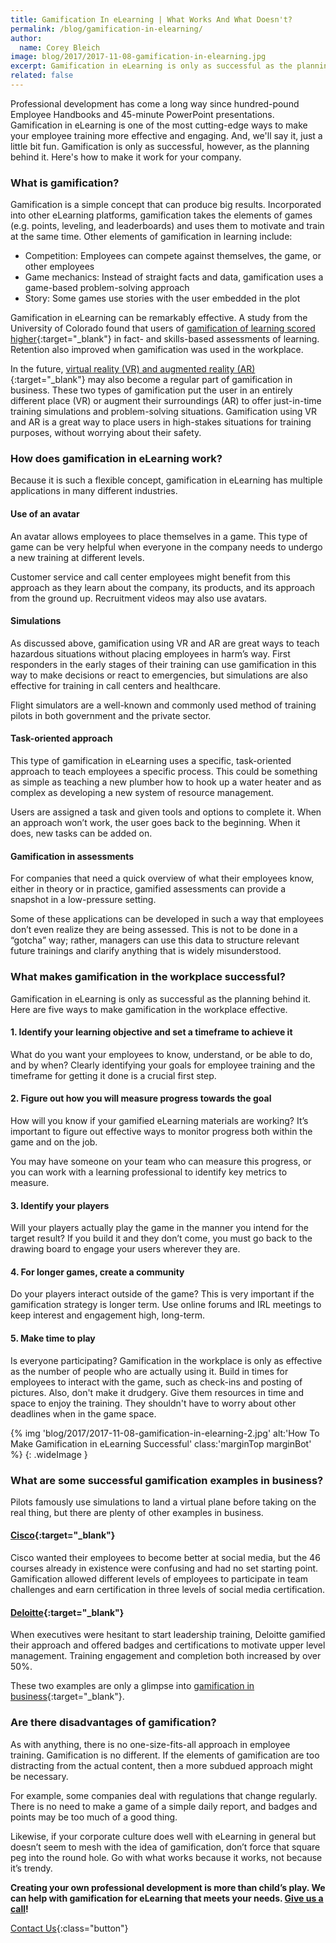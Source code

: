 ```yaml
---
title: Gamification In eLearning | What Works And What Doesn't?
permalink: /blog/gamification-in-elearning/
author:
  name: Corey Bleich
image: blog/2017/2017-11-08-gamification-in-elearning.jpg
excerpt: Gamification in eLearning is only as successful as the planning behind it. Here are five ways to make gamification in the workplace effective.
related: false
---
```


Professional development has come a long way since hundred-pound Employee Handbooks and 45-minute PowerPoint presentations. Gamification in eLearning is one of the most cutting-edge ways to make your employee training more effective and engaging. And, we'll say it, just a little bit fun. Gamification is only as successful, however, as the planning behind it. Here's how to make it work for your company.

### What is gamification?

Gamification is a simple concept that can produce big results. Incorporated into other eLearning platforms, gamification takes the elements of games (e.g. points, leveling, and leaderboards) and uses them to motivate and train at the same time. Other elements of gamification in learning include:

*  Competition: Employees can compete against themselves, the game, or other employees
*  Game mechanics: Instead of straight facts and data, gamification uses a game-based problem-solving approach
*  Story: Some games use stories with the user embedded in the plot

Gamification in eLearning can be remarkably effective. A study from the University of Colorado found that users of [gamification of learning scored higher](https://elearningindustry.com/top-gamification-statistics-and-facts-for-2015){:target="_blank"} in fact- and skills-based assessments of learning. Retention also improved when gamification was used in the workplace.

In the future, [virtual reality (VR) and augmented reality (AR)](http://cramer.com/story/the-difference-between-ar-and-vr/){:target="_blank"} may also become a regular part of gamification in business. These two types of gamification put the user in an entirely different place (VR) or augment their surroundings (AR) to offer just-in-time training simulations and problem-solving situations. Gamification using VR and AR is a great way to place users in high-stakes situations for training purposes, without worrying about their safety.

### How does gamification in eLearning work?

Because it is such a flexible concept, gamification in eLearning has multiple applications in many different industries.

#### Use of an avatar

An avatar allows employees to place themselves in a game. This type of game can be very helpful when everyone in the company needs to undergo a new training at different levels.

Customer service and call center employees might benefit from this approach as they learn about the company, its products, and its approach from the ground up. Recruitment videos may also use avatars.

#### Simulations

As discussed above, gamification using VR and AR are great ways to teach hazardous situations without placing employees in harm’s way. First responders in the early stages of their training can use gamification in this way to make decisions or react to emergencies, but simulations are also effective for training in call centers and healthcare.

Flight simulators are a well-known and commonly used method of training pilots in both government and the private sector.

#### Task-oriented approach

This type of gamification in eLearning uses a specific, task-oriented approach to teach employees a specific process. This could be something as simple as teaching a new plumber how to hook up a water heater and as complex as developing a new system of resource management.

Users are assigned a task and given tools and options to complete it. When an approach won’t work, the user goes back to the beginning. When it does, new tasks can be added on.

#### Gamification in assessments

For companies that need a quick overview of what their employees know, either in theory or in practice, gamified assessments can provide a snapshot in a low-pressure setting.

Some of these applications can be developed in such a way that employees don’t even realize they are being assessed. This is not to be done in a “gotcha” way; rather, managers can use this data to structure relevant future trainings and clarify anything that is widely misunderstood.

### What makes gamification in the workplace successful?

Gamification in eLearning is only as successful as the planning behind it. Here are five ways to make gamification in the workplace effective.

#### 1. Identify your learning objective and set a timeframe to achieve it

What do you want your employees to know, understand, or be able to do, and by when? Clearly identifying your goals for employee training and the timeframe for getting it done is a crucial first step.

#### 2. Figure out how you will measure progress towards the goal

How will you know if your gamified eLearning materials are working? It’s important to figure out effective ways to monitor progress both within the game and on the job.

You may have someone on your team who can measure this progress, or you can work with a learning professional to identify key metrics to measure.

#### 3. Identify your players

Will your players actually play the game in the manner you intend for the target result? If you build it and they don’t come, you must go back to the drawing board to engage your users wherever they are.

#### 4. For longer games, create a community

Do your players interact outside of the game? This is very important if the gamification strategy is longer term. Use online forums and IRL meetings to keep interest and engagement high, long-term.

#### 5. Make time to play

Is everyone participating? Gamification in the workplace is only as effective as the number of people who are actually using it. Build in times for employees to interact with the game, such as check-ins and posting of pictures. Also, don't make it drudgery. Give them resources in time and space to enjoy the training. They shouldn't have to worry about other deadlines when in the game space.

<!-- TODO: jekyll-assets-v3 -->
{% img 'blog/2017/2017-11-08-gamification-in-elearning-2.jpg'
   alt:'How To Make Gamification in eLearning Successful'
   class:'marginTop marginBot' %}
{: .wideImage }

### What are some successful gamification examples in business?

Pilots famously use simulations to land a virtual plane before taking on the real thing, but there are plenty of other examples in business.

#### [Cisco](http://www.gamification.co/2014/02/05/cisco-drives-social-media-training-gamification/){:target="_blank"}

Cisco wanted their employees to become better at social media, but the 46 courses already in existence were confusing and had no set starting point. Gamification allowed different levels of employees to participate in team challenges and earn certification in three levels of social media certification.

#### [Deloitte](https://hbr.org/2013/01/how-deloitte-made-learning-a-g){:target="_blank"}

When executives were hesitant to start leadership training, Deloitte gamified their approach and offered badges and certifications to motivate upper level management. Training engagement and completion both increased by over 50%.

These two examples are only a glimpse into [gamification in business](https://www.clicksoftware.com/blog/top-25-best-examples-of-gamification-in-business/){:target="_blank"}.

### Are there disadvantages of gamification?

As with anything, there is no one-size-fits-all approach in employee training. Gamification is no different. If the elements of gamification are too distracting from the actual content, then a more subdued approach might be necessary.

For example, some companies deal with regulations that change regularly. There is no need to make a game of a simple daily report, and badges and points may be too much of a good thing.

Likewise, if your corporate culture does well with eLearning in general but doesn’t seem to mesh with the idea of gamification, don’t force that square peg into the round hole. Go with what works because it works, not because it’s trendy.

<strong>Creating your own professional development is more than child’s play. We can help with gamification for eLearning that meets your needs. [Give us a call](/contact/)!</strong>

[Contact Us](/contact/ ){:class="button"}
